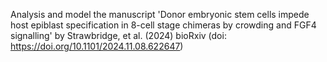 Analysis and model the manuscript 'Donor embryonic stem cells impede host epiblast specification in 8-cell stage chimeras by crowding and FGF4 signalling' by Strawbridge, et al. (2024) bioRxiv (doi: https://doi.org/10.1101/2024.11.08.622647)

